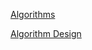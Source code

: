 [Algorithms](http://www.ppurl.com/2012/12/algorithms-2.html)

[Algorithm Design](http://www.ppurl.com/2012/12/algorithm-design.html)